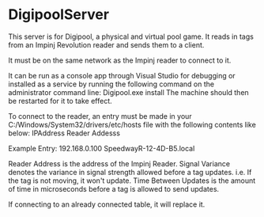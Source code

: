 # DigipoolServer

This server is for Digipool, a physical and virtual pool game. It reads in tags from an Impinj Revolution reader and sends them to a client.

It must be on the same network as the Impinj reader to connect to it.

It can be run as a console app through Visual Studio for debugging or installed as a service by running the following command on the administrator command line:
Digipool.exe install
The machine should then be restarted for it to take effect.

To connect to the reader, an entry must be made in your C:/Windows/System32/drivers/etc/hosts file with the following contents like below:
IPAddress       Reader Addesss

Example Entry:
192.168.0.100		SpeedwayR-12-4D-B5.local

Reader Address is the address of the Impinj Reader.
Signal Variance denotes the variance in signal strength allowed before a tag updates. i.e. If the tag is not moving, it won't update.
Time Between Updates is the amount of time in microseconds before a tag is allowed to send updates.

If connecting to an already connected table, it will replace it.